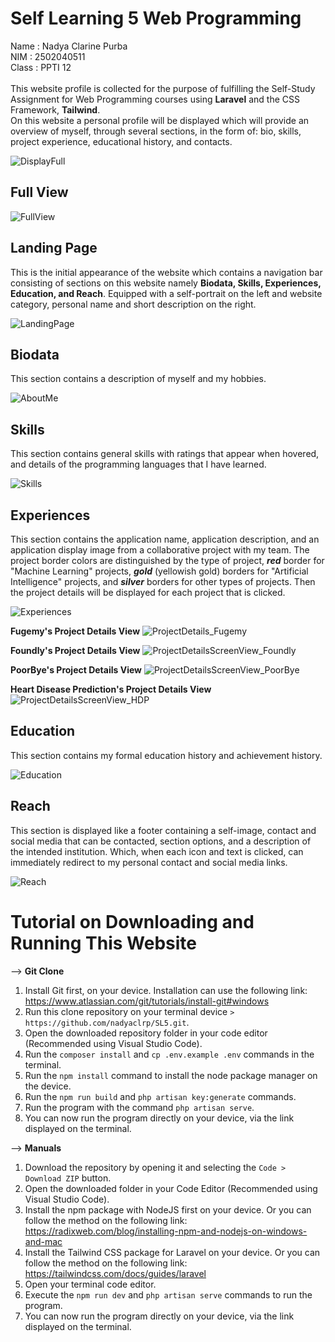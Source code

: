 # Self Learning 5 Web Programming 
Name	:		Nadya Clarine Purba  <br>
NIM	: 		2502040511<br>
Class	: 		PPTI 12<br>
<br>
This website profile is collected for the purpose of fulfilling the Self-Study Assignment for Web Programming courses using **Laravel** and the CSS Framework, **Tailwind**.<br>
On this website a personal profile will be displayed which will provide an overview of myself, through several sections, in the form of: bio, skills, project experience, educational history, and contacts.

![DisplayFull](https://github.com/nadyaclrp/SL5/blob/main/Documentation/ProfileView.gif)

## Full View
![FullView](https://github.com/nadyaclrp/SL5/blob/main/Documentation/FullView.png)


## Landing Page
This is the initial appearance of the website which contains a navigation bar consisting of sections on this website namely **Biodata, Skills, Experiences, Education, and Reach**. Equipped with a self-portrait on the left and website category, personal name and short description on the right.


![LandingPage](https://github.com/nadyaclrp/SL5/blob/main/Documentation/Landing%20Page.png)

## Biodata
This section contains a description of myself and my hobbies.

![AboutMe](https://github.com/nadyaclrp/SL5/blob/main/Documentation/Biodata.png)

## Skills
This section contains general skills with ratings that appear when hovered, and details of the programming languages that I have learned.


![Skills](https://github.com/nadyaclrp/SL5/blob/main/Documentation/Skills.png)


## Experiences
This section contains the application name, application description, and an application display image from a collaborative project with my team. The project border colors are distinguished by the type of project, ***red*** border for "Machine Learning" projects, ***gold*** (yellowish gold) borders for "Artificial Intelligence" projects, and ***silver*** borders for other types of projects. Then the project details will be displayed for each project that is clicked.


![Experiences](https://github.com/nadyaclrp/SL5/blob/main/Documentation/Experiences.png)


**Fugemy's Project Details View**
![ProjectDetails_Fugemy](https://github.com/nadyaclrp/SL5/blob/main/Documentation/ProjectDetails_Fugemy.png)

**Foundly's Project Details View**
![ProjectDetailsScreenView_Foundly](https://github.com/nadyaclrp/SL5/blob/main/Documentation/Foundly_ScreenDetails.jpeg)

**PoorBye's Project Details View**
![ProjectDetailsScreenView_PoorBye](https://github.com/nadyaclrp/SL5/blob/main/Documentation/Poorbye_ScreenDetails.jpeg)

**Heart Disease Prediction's Project Details View**
![ProjectDetailsScreenView_HDP](https://github.com/nadyaclrp/SL5/blob/main/Documentation/HeartDiseasePrediction_ScreenDetails.jpeg)

## Education
This section contains my formal education history and achievement history.


![Education](https://github.com/nadyaclrp/SL5/blob/main/Documentation/Education.png)


## Reach
This section is displayed like a footer containing a self-image, contact and social media that can be contacted, section options, and a description of the intended institution. Which, when each icon and text is clicked, can immediately redirect to my personal contact and social media links.

![Reach](https://github.com/nadyaclrp/SL5/blob/main/Documentation/Reach.png) 


# Tutorial on Downloading and Running This Website

--> **Git Clone**
1. Install Git first, on your device. Installation can use the following link: https://www.atlassian.com/git/tutorials/install-git#windows
2. Run this clone repository on your terminal device
`> https://github.com/nadyaclrp/SL5.git`.
3. Open the downloaded repository folder in your code editor (Recommended using Visual Studio Code).
4. Run the `composer install` and `cp .env.example .env` commands in the terminal.
5. Run the `npm install` command to install the node package manager on the device.
6. Run the `npm run build` and `php artisan key:generate` commands.
7. Run the program with the command `php artisan serve`.
8. You can now run the program directly on your device, via the link displayed on the terminal.


--> **Manuals**
1. Download the repository by opening it and selecting the `Code > Download ZIP` button.
2. Open the downloaded folder in your Code Editor (Recommended using Visual Studio Code).
3. Install the npm package with NodeJS first on your device. Or you can follow the method on the following link: https://radixweb.com/blog/installing-npm-and-nodejs-on-windows-and-mac
4. Install the Tailwind CSS package for Laravel on your device. Or you can follow the method on the following link: https://tailwindcss.com/docs/guides/laravel
5. Open your terminal code editor.
6. Execute the `npm run dev` and `php artisan serve` commands to run the program.
7. You can now run the program directly on your device, via the link displayed on the terminal.
